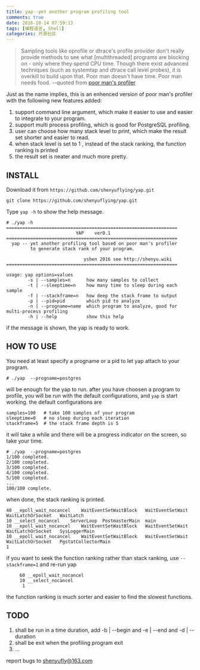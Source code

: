```yaml
---
title: yap--yet another program profiling tool
comments: true
date: 2016-10-14 07:59:13
tags: [编程语言, Shell]
categories: 开源社区
---
```



> Sampling tools like oprofile or dtrace's profile provider don't really provide methods to see what [multithreaded] programs are blocking on - only where they spend CPU time. Though there exist advanced techniques (such as systemtap and dtrace call level probes), it is overkill to build upon that. Poor man doesn't have time. Poor man needs food.  --quoted from [poor man's profiler](https://poormansprofiler.org/)

Just as the name implies, this is an enhenced version of poor man's profiler with the following new features added:

1. support command line argument, which make it easier to use and easier to integrate to your program.
2. support multi process profiling, which is good for PostgreSQL profiling.
3. user can choose how many stack level to print, which make the result set shorter and easier to read.
4. when stack level is set to 1 , instead of the stack ranking, the function ranking is printed
4. the result set is neater and much more pretty.


INSTALL
--------
Download it from `https://github.com/shenyuflying/yap.git`
```
git clone https://github.com/shenyuflying/yap.git
```
Type `yap -h` to show the help message. 
```
# ./yap -h
================================================================
                          YAP    ver0.1                         
================================================================
  yap -- yet another profiling tool based on poor man's profiler
         to generate stack rank of your program.                
                                                                
                             yshen 2016 see http://shenyu.wiki  
================================================================
                                                         
usage: yap options=values
        -s | --samples=n      how many samples to collect
        -t | --sleeptime=n    how many time to sleep during each sample
        -f | --stackframe=n   how deep the stack frame to output
        -p | --pid=pid        which pid to analyze
        -n | --progname=name  which program to analyze, good for multi-process profiling
        -h | --help           show this help
```
if the message is shown, the yap is ready to work.


HOW TO USE
-----------

You need at least specify a progname or a pid to let yap attach to your program.
```
# ./yap  --progname=postgres
```
will be enough for the yap to run. after you have choosen a program to profile, you will be run with the default configurations, and `yap` is start working.
the default configurations are
```
samples=100   # take 100 samples of your program
sleeptime=0   # no sleep during each iteration
stackframe=5  # the stack frame depth is 5
```
it will take a while and there will be a progress indicator on the screen, so take your time.
```
# ./yap  --progname=postgres
1/100 completed.
2/100 completed.
3/100 completed.
4/100 completed.
5/100 completed.
...
100/100 complete.
```
when done, the stack ranking is printed.
```
40 __epoll_wait_nocancel	WaitEventSetWaitBlock	WaitEventSetWait	WaitLatchOrSocket	WaitLatch
10 __select_nocancel	ServerLoop	PostmasterMain	main
10 __epoll_wait_nocancel	WaitEventSetWaitBlock	WaitEventSetWait	WaitLatchOrSocket	SysLoggerMain
10 __epoll_wait_nocancel	WaitEventSetWaitBlock	WaitEventSetWait	WaitLatchOrSocket	PgstatCollectorMain
1 
```
if you want to seek the function ranking rather than stack ranking, use `--stackframe=1` and re-run yap

```
     60 __epoll_wait_nocancel
     10 __select_nocancel
      1 
```
the function ranking is much sorter and easier to find the slowest functions.

TODO
-------

1. shall be run in a time duration, add -b | --begin and -e | --end and -d | --duration
2. shall be exit when the profiling program exit
3. ...


report bugs to shenyufly@163.com




